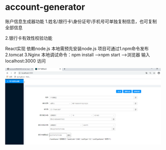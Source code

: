 # account-generator

账户信息生成器功能
1.姓名\银行卡\身份证号\手机号可单独复制信息，也可复制全部信息

2.银行卡有效性校验功能



React实现 依赖node.js 本地需预先安装node.js
项目可通过1.npm命令发布 2.tomcat 3.Nginx 
本地调试命令：npm install -->npm start -->浏览器 输入 localhost:3000 访问


![image](https://github.com/Tianfuyi/account/blob/master/show.png)
